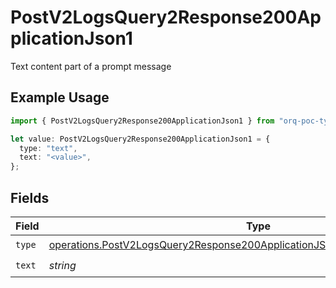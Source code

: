 # PostV2LogsQuery2Response200ApplicationJson1

Text content part of a prompt message

## Example Usage

```typescript
import { PostV2LogsQuery2Response200ApplicationJson1 } from "orq-poc-typescript-multi-env-version/models/operations";

let value: PostV2LogsQuery2Response200ApplicationJson1 = {
  type: "text",
  text: "<value>",
};
```

## Fields

| Field                                                                                                                                                                      | Type                                                                                                                                                                       | Required                                                                                                                                                                   | Description                                                                                                                                                                |
| -------------------------------------------------------------------------------------------------------------------------------------------------------------------------- | -------------------------------------------------------------------------------------------------------------------------------------------------------------------------- | -------------------------------------------------------------------------------------------------------------------------------------------------------------------------- | -------------------------------------------------------------------------------------------------------------------------------------------------------------------------- |
| `type`                                                                                                                                                                     | [operations.PostV2LogsQuery2Response200ApplicationJSONResponseBodyItems3Type](../../models/operations/postv2logsquery2response200applicationjsonresponsebodyitems3type.md) | :heavy_check_mark:                                                                                                                                                         | N/A                                                                                                                                                                        |
| `text`                                                                                                                                                                     | *string*                                                                                                                                                                   | :heavy_check_mark:                                                                                                                                                         | N/A                                                                                                                                                                        |